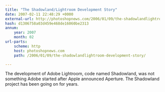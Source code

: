 ```yaml
---
title: "The Shadowland/Lightroom Development Story"
date: 2007-02-11 22:48:29 +0000
external-url: http://photoshopnews.com/2006/01/09/the-shadowlandlightroom-development-story/
hash: d1306758a03d459e468de16060be2313
annum:
    year: 2007
    month: 02
url-parts:
    scheme: http
    host: photoshopnews.com
    path: /2006/01/09/the-shadowlandlightroom-development-story/

---
```


The development of Adobe Lightroom, code named Shadowland, was not something Adobe started after Apple announced Aperture. The Shadowland project has been going on for years.
